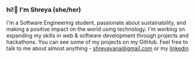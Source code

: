 ### hi!👋 I'm Shreya (she/her)
I'm a Software Engineering student, passionate about sustainability, and making a positive impact on the world using technology. I'm working on expanding my skills in web & software development through projects and hackathons. You can see some of my projects on my GitHub.
Feel free to talk to me about almost anything - shreyayana@gmail.com or my [linkedin](https://www.linkedin.com/in/shreya-patell/)

